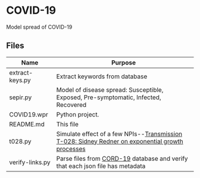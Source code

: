 # COVID-19
Model  spread of COVID-19

## Files

| Name | Purpose |
|--------------------|----------------------------------------------------------------------------------------------------------|
|extract-keys.py|Extract keywords from database|
|sepir.py|Model of disease spread: Susceptible, Exposed, Pre-symptomatic, Infected, Recovered|
|COVID19.wpr|Python project.|
|README.md|This file|
|t028.py|Simulate effect of a few NPIs--[Transmission T-028: Sidney Redner on exponential growth processes](https://santafe.edu/news-center/news/transmission-t-028-sidney-redner-exponential-growth-processes)|
|verify-links.py|Parse files from [CORD-19](https://pages.semanticscholar.org/coronavirus-research) database and verify that each json file has metadata|